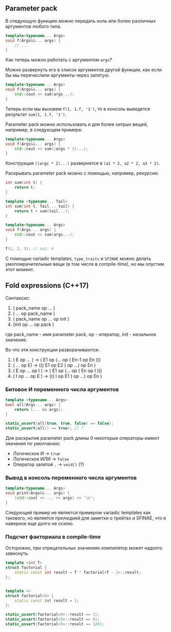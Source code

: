## Parameter pack

В следующую функцию можно передать ноль или более различных аргументов любого типа.

```cpp
template<typename... Args>
void f(Args&&... args) {
    // ...
}
```

Как теперь можно работать с аргументом `args`?

Можно развернуть его в список аргументов другой функции, как если бы мы перечислили аргументы через запятую.

```cpp
template<typename... Args>
void f(Args&&... args) {
    std::cout << sum(args...);
}
```

Теперь если мы вызовем `f(1, 1.f, '1')`, то в консоль выведется результат `sum(1, 1.f, '1')`.

Parameter pack можно использовать и для более хитрых вещей, например, в следующем примере:

```cpp
template<typename... Args>
void f(Args&&... args) {
    std::cout << sum((args * 2)...);
}
```

Конструкция `((args * 2)...)` развернется в `(a1 * 2, a2 * 2, a3 * 2)`.

Раскрывать parameter pack можно с помощью, например, рекурсии:

```cpp
int sum(int t) {
    return t;
}

template <typename... Tail>
int sum(int t, Tail... tail) {
    return t + sum(tail...);
}

template<typename... Args>
void f(Args... args) {
    std::cout << sum(args...);
}

f(1, 2, 3); // out: 6
```

С помощью variadic templates, `type_traits` и `SFINAE` можно делать умопомрачительные вещи (в том числе в compile-time), но мы опустим этот момент.

## Fold expressions (C++17)

Синтаксис:

1. ( pack_name op ... )
2. ( ... op pack_name )
3. ( pack_name op ... op init )
4. (init op ... op pack )

где pack_name - имя parameter pack, op - оператор, init - начальное значение.

Во что эти конструкции разворачиваются:

1. ( E op ... ) -> ( E1 op (... op ( En-1 op En )))
2. ( ... op E) -> ((( E1 op E2 ) op ...) op En )
3. ( E op ... op I ) -> ( E1 op (... op ( En op I )))
4. ( I op ... op E ) -> ((( I op E1 ) op ...) op En )

### Битовое И переменного числа аргументов

```cpp
template <typename... Args>
bool all(Args... args) {
    return (... && args);
}

static_assert(all(true, true, false) == false);
static_assert(all() == true); // ?
```

Для раскрытия parameter pack длины 0 некоторые операторы имеют значения по умолчанию:

* Логическое И -> `true`
* Логическое ИЛИ -> `false`
* Оператор запятой `,` -> `void()` (?)

### Вывод в консоль переменного числа аргументов

```cpp
template<typename... Args>
void print(Args&&... args) {
    (std::cout << ... << args) << '\n';
}
```

Следующий пример не является примером variadic templates как такового, но является прелюдией для заметки о трейтах и SFINAE, что я наверное еще долго не осилю.

### Подсчет факториала в compile-time

Осторожно, при отрицательных значениях компилятор может надолго зависнуть.

```cpp
template <int T>
struct factorial {
    static const int result = T * factorial<T - 1>::result;
};


template <>
struct factorial<0> {
    static const int result = 1;
};

static_assert(factorial<0>::result == 1);
static_assert(factorial<3>::result == 6);
static_assert(factorial<5>::result == 120);
```
